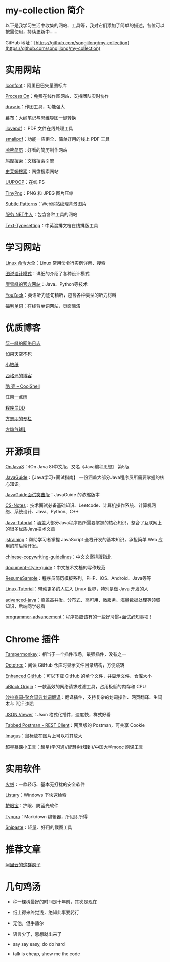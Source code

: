 # my-collection 简介

以下是我学习生活中收集的网站、工具等，我对它们添加了简单的描述，各位可以按需使用，持续更新中......

GitHub 地址：[https://github.com/songjilong/my-collection](https://github.com/songjilong/my-collection)

# 实用网站

[Iconfont](https://www.iconfont.cn/home/index)：阿里巴巴矢量图标库

[Process On](https://www.processon.com/)：免费在线作图网站，支持团队实时协作

[draw.io](http://draw.io/)：作图工具，功能强大

[幕布](https://mubu.com/)：大纲笔记与思维导图一键转换

[ilovepdf](https://www.ilovepdf.com/zh-cn)： PDF 文件在线处理工具

[smallpdf](https://smallpdf.com/cn)：功能一应俱全、简单好用的线上 PDF 工具

[冷熊简历](http://cv.ftqq.com/)：好看的简历制作网站

[鸠摩搜索](https://www.jiumodiary.com/)：文档搜索引擎

[史莱姆搜索](http://www.slimego.cn/)：网盘搜索网站

[UUPOOP](https://www.uupoop.com/)：在线 PS

[TinyPng](https://tinypng.com/)：PNG 和 JPEG 图片压缩

[Subtle Patterns](https://www.toptal.com/designers/subtlepatterns/)：Web网站纹理背景图片

[服务 NET牛人](https://ss.netnr.com/)：包含各种工具的网站

[Text-Typesetting](https://cyc2018.github.io/Text-Typesetting/)：中英混排文档在线排版工具

# 学习网站

[Linux 命令大全](https://man.linuxde.net/)：Linux 常用命令行实例详解、搜索

[图说设计模式](https://design-patterns.readthedocs.io/zh_CN/latest/index.html)：详细的介绍了各种设计模式

[廖雪峰的官方网站](https://www.liaoxuefeng.com/)：Java、Python等技术

[YouZack](https://www.youzack.com/)：英语听力逐句精听，包含各种类型的听力材料

[福利单词](https://fox.ftqq.com/)：在线背单词网站，页面简洁

# 优质博客

[阮一峰的网络日志](http://www.ruanyifeng.com/blog/)

[如果天空不死](https://www.cnblogs.com/skywang12345/)

[小敏纸](https://blog.csdn.net/lanxuezaipiao)

[西格玛的博客](http://lrwinx.github.io/)

[酷 壳 – CoolShell](https://coolshell.cn/)

[江南一点雨](http://www.javaboy.org/)

[程序员DD](http://blog.didispace.com/)

[方志朋的专栏](https://www.fangzhipeng.com/)

[方糖气球🎈](https://ftqq.com/)

# 开源项目

[OnJava8](https://github.com/LingCoder/OnJava8)：《On Java 8》中文版，又名《Java编程思想》 第5版

[JavaGuide](https://github.com/Snailclimb/JavaGuide)：【Java学习+面试指南】 一份涵盖大部分Java程序员所需要掌握的核心知识。

[JavaGuide面试突击版](https://snailclimb.gitee.io/javaguide-interview/)：JavaGuide 的浓缩版本

[CS-Notes](https://github.com/CyC2018/CS-Notes)：技术面试必备基础知识、Leetcode、计算机操作系统、计算机网络、系统设计、Java、Python、C++

[Java-Tutorial](https://github.com/h2pl/Java-Tutorial)：涵盖大部分Java程序员所需要掌握的核心知识，整合了互联网上的很多优质Java技术文章

[jstraining](https://github.com/ruanyf/jstraining)：帮助学习者掌握 JavaScript 全栈开发的基本知识，承担简单 Web 应用的前后端开发。

[chinese-copywriting-guidelines](https://github.com/sparanoid/chinese-copywriting-guidelines)：中文文案排版指北

[document-style-guide](https://github.com/ruanyf/document-style-guide)：中文技术文档的写作规范

[ResumeSample](https://github.com/geekcompany/ResumeSample)：程序员简历模板系列，PHP、iOS、Android、Java等等

[Linux-Tutorial](https://github.com/judasn/Linux-Tutorial)：带动更多的人进入 Linux 世界，特别是做 Java 开发的人

[advanced-java](https://github.com/doocs/advanced-java)：涵盖高并发、分布式、高可用、微服务、海量数据处理等领域知识，后端同学必看

[programmer-advancement](https://github.com/Snailclimb/programmer-advancement)：程序员应该有的一些好习惯+面试必知事项！

# Chrome 插件

[Tampermonkey](https://chrome.google.com/webstore/detail/tampermonkey/dhdgffkkebhmkfjojejmpbldmpobfkfo?hl=zh-CN)：相当于一个插件市场，最强插件，没有之一

[Octotree](https://chrome.google.com/webstore/detail/octotree/bkhaagjahfmjljalopjnoealnfndnagc?hl=zh-CN)：阅读 GitHub 仓库时显示文件目录结构，方便跳转

[Enhanced GitHub](https://chrome.google.com/webstore/detail/enhanced-github/anlikcnbgdeidpacdbdljnabclhahhmd?hl=zh-CN)：可以下载 GitHub 的单个文件，并显示文件、仓库大小

[uBlock Origin](https://chrome.google.com/webstore/detail/ublock-origin/cjpalhdlnbpafiamejdnhcphjbkeiagm?hl=zh-CN)：一款高效的网络请求过滤工具，占用极低的内存和 CPU

[沙拉查词-聚合词典划词翻译](https://chrome.google.com/webstore/detail/沙拉查词-聚合词典划词翻译/cdonnmffkdaoajfknoeeecmchibpmkmg?hl=zh-CN)：翻译插件，支持复杂的划词操作、网页翻译、生词本与 PDF 浏览

[JSON Viewer](https://chrome.google.com/webstore/detail/json-viewer/gbmdgpbipfallnflgajpaliibnhdgobh?hl=zh-CN)：Json 格式化插件，速度快，样式好看

[Tabbed Postman - REST Client](https://chrome.google.com/webstore/detail/tabbed-postman-rest-clien/coohjcphdfgbiolnekdpbcijmhambjff?hl=zh-CN)：网页版的 Postman，可共享 Cookie

[Imagus](https://chrome.google.com/webstore/detail/imagus/immpkjjlgappgfkkfieppnmlhakdmaab?hl=zh-CN)：鼠标放在图片上可以将其放大

[超星慕课小工具](https://chrome.google.com/webstore/detail/超星慕课小工具/kkicgcijebblepmephnfganiiochecfl?hl=zh-CN)：超星(学习通)/智慧树(知到)/中国大学mooc 刷课工具

# 实用软件

[火绒](https://www.huorong.cn/)：一款轻巧、基本无打扰的安全软件

[Listary](https://www.listary.com/)：Windows 下快速检索

[护眼宝](http://huyanbao.com/portal.php)：护眼、防蓝光软件

[Typora](https://typora.io/)：Markdown 编辑器，所见即所得

[Snipaste](https://zh.snipaste.com/download.html)：轻量、好用的截图工具

# 推荐文章

[阿里云的这群疯子](https://www.huxiu.com/article/267100.html)

# 几句鸡汤

- 种一棵树最好的时间是十年前，其次是现在

- 纸上得来终觉浅，绝知此事要躬行
- 无他，但手熟尔
- 语言少了，思想就出来了
- say say easy, do do hard
- talk is cheap, show me the code